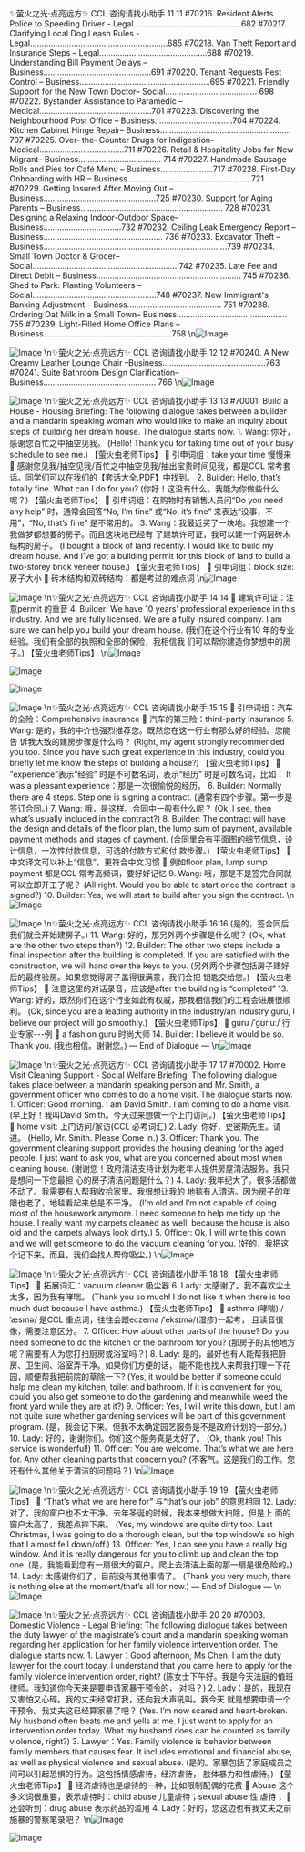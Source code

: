 ✨萤火之光·点亮远方✨
CCL 咨询请找小助手
11
11
#70216. Resident Alerts Police to Speeding Driver - Legal...............................................682
#70217. Clarifying Local Dog Leash Rules - Legal............................................................685
#70218. Van Theft Report and Insurance Steps – Legal...............................................688
#70219. Understanding Bill Payment Delays – Business...............................................691
#70220. Tenant Requests Pest Control – Business.........................................................695
#70221. Friendly Support for the New Town Doctor– Social........................................ 698
#70222. Bystander Assistance to Paramedic – Medical.................................................701
#70223. Discovering the Neighbourhood Post Office – Business..................................704
#70224. Kitchen Cabinet Hinge Repair– Business......................................................... 707
#70225. Over‑ the‑ Counter Drugs for Indigestion– Medical.....................................711
#70226. Retail & Hospitality Jobs for New Migrant– Business.................................... 714
#70227. Handmade Sausage Rolls and Pies for Café Menu – Business.......................717
#70228. First-Day Onboarding with HR – Business......................................................721
#70229. Getting Insured After Moving Out – Business.................................................725
#70230. Support for Aging Parents – Business.............................................................. 728
#70231. Designing a Relaxing Indoor-Outdoor Space– Business..................................732
#70232. Ceiling Leak Emergency Report – Business.................................................... 736
#70233. Excavator Theft – Business................................................................................739
#70234. Small Town Doctor & Grocer– Social................................................................742
#70235. Late Fee and Direct Debit – Business............................................................... 745
#70236. Shed to Park: Planting Volunteers – Social......................................................748
#70237. New Immigrant's Banking Adjustment – Business......................................... 751
#70238. Ordering Oat Milk in a Small Town– Business................................................ 755
#70239. Light-Filled Home Office Plans –Business........................................................758
\n![Image](images/page11_image1.jpeg)

![Image](images/page11_image2.jpeg)
\n✨萤火之光·点亮远方✨
CCL 咨询请找小助手
12
12
#70240. A New Creamy Leather Lounge Chair –Business.............................................763
#70241. Suite Bathroom Design Clarification–Business................................................. 766
\n![Image](images/page12_image1.jpeg)

![Image](images/page12_image2.jpeg)
\n✨萤火之光·点亮远方✨
CCL 咨询请找小助手
13
13
#70001. Build a House - Housing
Briefing: The following dialogue takes between a builder and a mandarin speaking
woman who would like to make an inquiry about steps of building her dream house. The
dialogue starts now.
1.
Wang: 你好，感谢您百忙之中抽空见我。
(Hello! Thank you for taking time out of your busy schedule to see me.)
【萤火虫老师Tips】

引申词组：take your time 慢慢来

感谢您见我/抽空见我/百忙之中抽空见我/抽出宝贵时间见我，都是CCL 常考套
话。同学们可以在我们的【套话大全.PDF】中找到。
2.
Builder: Hello, that’s totally fine. What can I do for you?
(你好！这没有什么。我能为你做些什么呢？)
【萤火虫老师Tips】

引申词组：在购物时有销售人员问“Do you need any help” 时，通常会回答“No,
I’m fine” 或“No, it’s fine” 来表达“没事，不用”，“No, that’s fine” 是不常用的。
3.
Wang：我最近买了一块地。我想建一个我做梦都想要的房子。而且这块地已经有
了建筑许可证，我可以建一个两层砖木结构的房子。
(I bought a block of land recently. I would like to build my dream house. And I’ve got a
building permit for this block of land to build a two-storey brick veneer house.)
【萤火虫老师Tips】

引申词组：block size: 房子大小

砖木结构和双砖结构：都是考过的难点词
\n![Image](images/page13_image1.jpeg)

![Image](images/page13_image2.jpeg)
\n✨萤火之光·点亮远方✨
CCL 咨询请找小助手
14
14

建筑许可证：注意permit 的重音
4.
Builder: We have 10 years’ professional experience in this industry. And we are
fully licensed. We are a fully insured company. I am sure we can help you build
your dream house.
(我们在这个行业有10 年的专业经验。我们有全部的执照和全部的保险，我相信我
们可以帮你建造你梦想中的房子。)
【萤火虫老师Tips】
\n![Image](images/page14_image1.jpeg)

![Image](images/page14_image2.jpeg)

![Image](images/page14_image3.jpeg)

![Image](images/page14_image4.jpeg)
\n✨萤火之光·点亮远方✨
CCL 咨询请找小助手
15
15

引申词组：汽车的全险：Comprehensive insurance

汽车的第三险：third-party insurance
5.
Wang: 是的，我的中介也强烈推荐您。既然您在这一行业有那么好的经验。您能告
诉我大致的建房步骤是什么吗？
(Right, my agent strongly recommended you too. Since you have such great experience in
this industry, could you briefly let me know the steps of building a house?)
【萤火虫老师Tips】

“experience”表示“经验” 时是不可数名词，表示“经历” 时是可数名词，比如：
It was a pleasant experience：那是一次很愉悦的经历。
6.
Builder: Normally there are 4 steps. Step one is signing a contract.
(通常有四个步骤。第一步是签订合同。)
7.
Wang: 哦，是这样。合同中一般有什么呢？
(Ok, I see, then what’s usually included in the contract?)
8.
Builder: The contract will have the design and details of the floor plan, the lump
sum of payment, available payment methods and stages of payment.
(合同里会有平面图的细节信息，设计信息，一次性付款信息，可选的付款方式和付
款步骤。)
【萤火虫老师Tips】

中文译文可以补上“信息”，更符合中文习惯

例如floor plan, lump sump payment 都是CCL 常考高频词，要好好记忆
9.
Wang: 哦，那是不是签完合同就可以立即开工了呢？
(All right. Would you be able to start once the contract is signed?)
10. Builder: Yes, we will start to build after you sign the contract.
\n![Image](images/page15_image1.jpeg)

![Image](images/page15_image2.jpeg)
\n✨萤火之光·点亮远方✨
CCL 咨询请找小助手
16
16
(是的，签合同后我们就会开始建房子。)
11. Wang: 好的，那另外两个步骤是什么呢？
(Ok, what are the other two steps then?)
12. Builder: The other two steps include a final inspection after the building is
completed. If you are satisfied with the construction, we will hand over the keys to
you.
(另外两个步骤包括房子建好后的最终验房。如果您觉得房子盖得很满意，我们会把
钥匙交给您。)
【萤火虫老师Tips】

注意这里的对话录音，应该是after the building is “completed”
13. Wang: 好的，既然你们在这个行业如此有权威，那我相信我们的工程会进展很顺利。
(Ok, since you are a leading authority in the industry/an industry guru, I believe our
project will go smoothly.)
【萤火虫老师Tips】

guru /ˈɡʊr.uː/ 行业专家---例

a fashion guru 时尚大师
14. Builder: I believe it would be so. Thank you.
(我也相信。谢谢您。)
— End of Dialogue —
\n![Image](images/page16_image1.jpeg)

![Image](images/page16_image2.jpeg)
\n✨萤火之光·点亮远方✨
CCL 咨询请找小助手
17
17
#70002. Home Visit Cleaning Support - Social Welfare
Briefing: The following dialogue takes place between a mandarin speaking person and
Mr. Smith, a government officer who comes to do a home visit. The dialogue starts now.
1.
Officer: Good morning. I am David Smith. I am coming to do a home visit.
(早上好！我叫David Smith。今天过来想做一个上门访问。)
【萤火虫老师Tips】

home visit: 上门访问/家访(CCL 必考词汇)
2.
Lady: 你好，史密斯先生。请进。
(Hello, Mr. Smith. Please Come in.)
3.
Officer: Thank you. The government cleaning support provides the housing
cleaning for the aged people. I just want to ask you, what are you concerned about
most when cleaning house.
(谢谢您！政府清洁支持计划为老年人提供房屋清洁服务。我只是想问一下您最担
心的房子清洁问题是什么？)
4.
Lady: 我年纪大了。很多活都做不动了。我需要有人帮我收拾家里。我很想让我的
地毯有人清洁。因为房子的年限也老了，地毯看起来总是不干净。
(I’m old and I’m not capable of doing most of the housework anymore. I need someone
to help me tidy up the house. I really want my carpets cleaned as well, because the house
is also old and the carpets always look dirty.)
5.
Officer: Ok, I will write this down and we will get someone to do the vacuum
cleaning for you.
(好的，我把这个记下来。而且，我们会找人帮你吸尘。)
\n![Image](images/page17_image1.jpeg)

![Image](images/page17_image2.jpeg)
\n✨萤火之光·点亮远方✨
CCL 咨询请找小助手
18
18
【萤火虫老师Tips】

拓展词汇：vacuum cleaner 吸尘器
6.
Lady: 太感谢了。我不喜欢尘土太多，因为我有哮喘。
(Thank you so much! I do not like it when there is too much dust because I have asthma.)
【萤火虫老师Tips】

asthma (哮喘) /ˈæsmə/ 是CCL 重点词，往往会跟eczema /ˈeksɪmə/(湿疹)一起考，
且读音很像，需要注意区分。
7.
Officer: How about other parts of the house? Do you need someone to do the kitchen
or the bathroom for you?
(那房子的其他地方呢？需要有人为您打扫厨房或浴室吗？)
8.
Lady: 是的，最好也有人能帮我把厨房、卫生间、浴室弄干净。如果你们方便的话，
能不能也找人来帮我打理一下花园，顺便帮我把前院的草除一下?
(Yes, it would be better if someone could help me clean my kitchen, toilet and bathroom.
If it is convenient for you, could you also get someone to do the gardening and
meanwhile weed the front yard while they are at it?)
9.
Officer: Yes, I will write this down, but I am not quite sure whether gardening
services will be part of this government program.
(是，我会记下来。但我不太确定园艺服务是不是政府计划的一部分。)
10. Lady: 好的，谢谢你们。你们这个服务真是太好了。
(Ok, thank you! This service is wonderful!)
11. Officer: You are welcome. That’s what we are here for. Any other cleaning parts
that concern you?
(不客气。这是我们的工作。您还有什么其他关于清洁的问题吗？)
\n![Image](images/page18_image1.jpeg)

![Image](images/page18_image2.jpeg)
\n✨萤火之光·点亮远方✨
CCL 咨询请找小助手
19
19
【萤火虫老师Tips】

“That’s what we are here for” 与“that’s our job” 的意思相同
12. Lady: 对了，我的窗户也不太干净。去年圣诞的时候，我本来想做大扫除，但是上
面的窗户太高了，我差点摔下来。
(Yes, my windows are quite dirty too. Last Christmas, I was going to do a thorough clean,
but the top window’s so high that I almost fell down/off.)
13. Officer: Yes, I can see you have a really big window. And it is really dangerous for
you to climb up and clean the top one.
(是，我能看到您有一扇很大的窗户。爬上去清洁上面的那一扇是很危险的。)
14. Lady: 太感谢你们了，目前没有其他事情了。
(Thank you very much, there is nothing else at the moment/that’s all for now.)
— End of Dialogue —
\n![Image](images/page19_image1.jpeg)

![Image](images/page19_image2.jpeg)
\n✨萤火之光·点亮远方✨
CCL 咨询请找小助手
20
20
#70003. Domestic Violence - Legal
Briefing: The following dialogue takes between the duty lawyer of the magistrate’s court
and a mandarin speaking woman regarding her application for her family violence
intervention order. The dialogue starts now.
1.
Lawyer：Good afternoon, Ms Chen. I am the duty lawyer for the court today. I
understand that you came here to apply for the family violence intervention order,
right?
(陈女士下午好。我是今天法庭的值班律师。我知道你今天来是要申请家暴干预令的，
对吗？)
2.
Lady：是的，我现在又害怕又心碎。我的丈夫经常打我，还向我大声吼叫。我今天
就是想要申请一个干预令。我丈夫这已经算家暴了吧？
(Yes. I’m now scared and heart-broken. My husband often beats me and yells at me. I just
want to apply for an intervention order today. What my husband does can be counted as
family violence, right?)
3.
Lawyer：Yes. Family violence is behavior between family members that causes fear.
It includes emotional and financial abuse, as well as physical violence and sexual
abuse.
(是的。家暴包括了家庭成员之间可以引起恐惧的行为。这包括情感虐待，经济虐待，
肢体暴力和性虐待。)
【萤火虫老师Tips】

经济虐待也是虐待的一种，比如限制配偶的花费

Abuse 这个多义词很重要，表示虐待时：child abuse 儿童虐待；sexual abuse 性
虐待；

还会听到：drug abuse 表示药品的滥用
4.
Lady：好的，您这边也有我丈夫之前施暴的警察笔录吧？
\n![Image](images/page20_image1.jpeg)

![Image](images/page20_image2.jpeg)